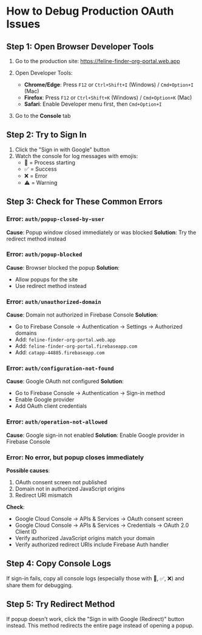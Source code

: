 # How to Debug Production OAuth Issues

## Step 1: Open Browser Developer Tools

1. Go to the production site: https://feline-finder-org-portal.web.app
2. Open Developer Tools:
   - **Chrome/Edge**: Press `F12` or `Ctrl+Shift+I` (Windows) / `Cmd+Option+I` (Mac)
   - **Firefox**: Press `F12` or `Ctrl+Shift+K` (Windows) / `Cmd+Option+K` (Mac)
   - **Safari**: Enable Developer menu first, then `Cmd+Option+I`

3. Go to the **Console** tab

## Step 2: Try to Sign In

1. Click the "Sign in with Google" button
2. Watch the console for log messages with emojis:
   - 🔵 = Process starting
   - ✅ = Success
   - ❌ = Error
   - ⚠️ = Warning

## Step 3: Check for These Common Errors

### Error: `auth/popup-closed-by-user`
**Cause**: Popup window closed immediately or was blocked
**Solution**: Try the redirect method instead

### Error: `auth/popup-blocked`
**Cause**: Browser blocked the popup
**Solution**: 
- Allow popups for the site
- Use redirect method instead

### Error: `auth/unauthorized-domain`
**Cause**: Domain not authorized in Firebase Console
**Solution**: 
- Go to Firebase Console → Authentication → Settings → Authorized domains
- Add: `feline-finder-org-portal.web.app`
- Add: `feline-finder-org-portal.firebaseapp.com`
- Add: `catapp-44885.firebaseapp.com`

### Error: `auth/configuration-not-found`
**Cause**: Google OAuth not configured
**Solution**: 
- Go to Firebase Console → Authentication → Sign-in method
- Enable Google provider
- Add OAuth client credentials

### Error: `auth/operation-not-allowed`
**Cause**: Google sign-in not enabled
**Solution**: Enable Google provider in Firebase Console

### Error: No error, but popup closes immediately
**Possible causes**:
1. OAuth consent screen not published
2. Domain not in authorized JavaScript origins
3. Redirect URI mismatch

**Check**:
- Google Cloud Console → APIs & Services → OAuth consent screen
- Google Cloud Console → APIs & Services → Credentials → OAuth 2.0 Client ID
- Verify authorized JavaScript origins match your domain
- Verify authorized redirect URIs include Firebase Auth handler

## Step 4: Copy Console Logs

If sign-in fails, copy all console logs (especially those with 🔵, ✅, ❌) and share them for debugging.

## Step 5: Try Redirect Method

If popup doesn't work, click the "Sign in with Google (Redirect)" button instead. This method redirects the entire page instead of opening a popup.

